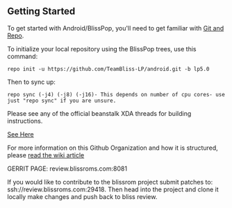 Getting Started 
---------------

To get started with Android/BlissPop, you'll need to get
familiar with [Git and Repo](http://source.android.com/source/using-repo.html).

To initialize your local repository using the BlissPop trees, use this command:


    repo init -u https://github.com/TeamBliss-LP/android.git -b lp5.0

Then to sync up:

    repo sync (-j4) (-j8) (-j16)- This depends on number of cpu cores- use just "repo sync" if you are unsure.

Please see any of the official beanstalk XDA threads for building instructions.


[See Here](http://forum.xda-developers.com/showpost.php?p=55015279&postcount=3)

For more information on this Github Organization and how it is structured, 
please [read the wiki article](http://wiki.cyanogenmod.org/w/Github_Organization)

GERRIT PAGE:
review.blissroms.com:8081

If you would like to contribute to the blissrom project submit patches to:
ssh://review.blissroms.com:29418. Then head into the project and clone it locally make changes and push back to bliss review.
